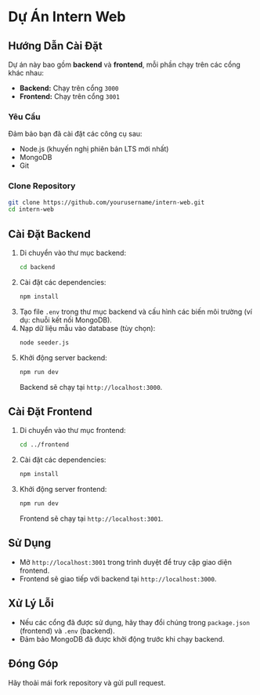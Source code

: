 # Dự Án Intern Web

## Hướng Dẫn Cài Đặt

Dự án này bao gồm **backend** và **frontend**, mỗi phần chạy trên các cổng khác nhau:
- **Backend:** Chạy trên cổng `3000`
- **Frontend:** Chạy trên cổng `3001`

### Yêu Cầu
Đảm bảo bạn đã cài đặt các công cụ sau:
- Node.js (khuyến nghị phiên bản LTS mới nhất)
- MongoDB
- Git

### Clone Repository
```sh
git clone https://github.com/yourusername/intern-web.git
cd intern-web
```

## Cài Đặt Backend
1. Di chuyển vào thư mục backend:
   ```sh
   cd backend
   ```
2. Cài đặt các dependencies:
   ```sh
   npm install
   ```
3. Tạo file `.env` trong thư mục backend và cấu hình các biến môi trường (ví dụ: chuỗi kết nối MongoDB).
4. Nạp dữ liệu mẫu vào database (tùy chọn):
   ```sh
   node seeder.js
   ```
5. Khởi động server backend:
   ```sh
   npm run dev
   ```
   Backend sẽ chạy tại `http://localhost:3000`.

## Cài Đặt Frontend
1. Di chuyển vào thư mục frontend:
   ```sh
   cd ../frontend
   ```
2. Cài đặt các dependencies:
   ```sh
   npm install
   ```
3. Khởi động server frontend:
   ```sh
   npm run dev
   ```
   Frontend sẽ chạy tại `http://localhost:3001`.

## Sử Dụng
- Mở `http://localhost:3001` trong trình duyệt để truy cập giao diện frontend.
- Frontend sẽ giao tiếp với backend tại `http://localhost:3000`.

## Xử Lý Lỗi
- Nếu các cổng đã được sử dụng, hãy thay đổi chúng trong `package.json` (frontend) và `.env` (backend).
- Đảm bảo MongoDB đã được khởi động trước khi chạy backend.

## Đóng Góp
Hãy thoải mái fork repository và gửi pull request.

